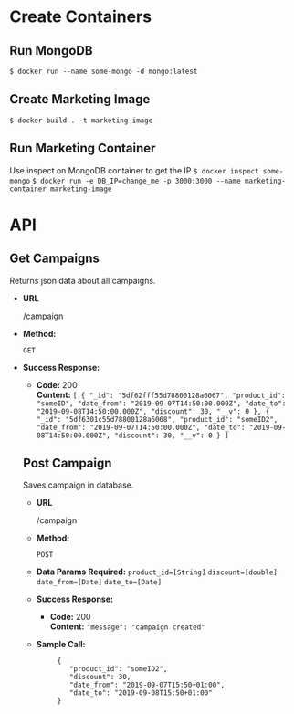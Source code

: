 # Create Containers
## Run MongoDB
`$ docker run --name some-mongo -d mongo:latest`
## Create Marketing Image
`$ docker build . -t marketing-image`
## Run Marketing Container
Use inspect on MongoDB container to get the IP
`$ docker inspect some-mongo`
`$ docker run -e DB_IP=change_me -p 3000:3000 --name marketing-container marketing-image`

# API

**Get Campaigns**
----
  Returns json data about all campaigns.

* **URL**

  /campaign

* **Method:**

  `GET`

* **Success Response:**

  * **Code:** 200 <br />
    **Content:** `[
                      {
                          "_id": "5df62fff55d78800128a6067",
                          "product_id": "someID",
                          "date_from": "2019-09-07T14:50:00.000Z",
                          "date_to": "2019-09-08T14:50:00.000Z",
                          "discount": 30,
                          "__v": 0
                      },
                      {
                          "_id": "5df6301c55d78800128a6068",
                          "product_id": "someID2",
                          "date_from": "2019-09-07T14:50:00.000Z",
                          "date_to": "2019-09-08T14:50:00.000Z",
                          "discount": 30,
                          "__v": 0
                      }
                  ]`

  **Post Campaign**
  ----
    Saves campaign in database.

  * **URL**

    /campaign

  * **Method:**

    `POST`

  * **Data Params**
    **Required:**
    `product_id=[String]`
    `discount=[double]`
    `date_from=[Date]`
    `date_to=[Date]`

  * **Success Response:**

    * **Code:** 200 <br />
      **Content:** `"message": "campaign created"`

  * **Sample Call:**

    ``` 
         {
           	"product_id": "someID2",
           	"discount": 30,
           	"date_from": "2019-09-07T15:50+01:00",
           	"date_to": "2019-09-08T15:50+01:00"
         }
    ```
